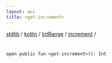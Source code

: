 ```yaml
---
layout: api
title: <get-increment>
---
```

[stdlib](../../../index.html) / [kotlin](../../index.html) / [IntRange](../index.html) / [increment](index.html) / [<get-increment>](_get-increment_.html)

# <get-increment>

```
open public fun <get-increment>(): Int
```
